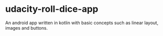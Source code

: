 # udacity-roll-dice-app
An android app written in kotlin with basic concepts such as linear layout, images and buttons.
